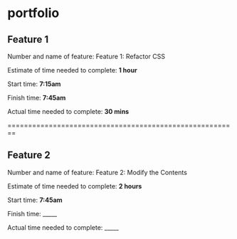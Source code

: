 # portfolio

## Feature 1 
Number and name of feature: Feature 1: Refactor CSS

Estimate of time needed to complete: **1 hour**

Start time: **7:15am**

Finish time: **7:45am**

Actual time needed to complete: **30 mins**

========================================================
 
## Feature 2 
Number and name of feature: Feature 2: Modify the Contents

Estimate of time needed to complete: **2 hours**

Start time: **7:45am**

Finish time: _____

Actual time needed to complete: _____